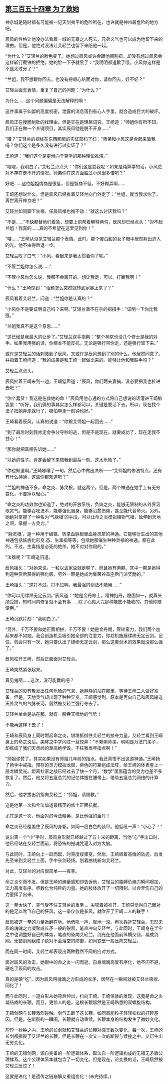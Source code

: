 ## [第三百五十四章 为了救她](https://www.xxbiquge.com/11_11207/8998874.html)


  神京城是随时都有可能被一记天剑夷平的危险所在，也许就是神州最危险的地方吧。

  辰风的性格让他没办法看着一城的无辜之人死去，兄弟义气也可以成为他留下来的理由。但是，他绝对没法让艾轻兰也留下来陪他一起。

  “为什么？”艾轻兰的脸色变了。她想过辰风或许会跟他闹别扭，却没有想过辰风会这样斩钉截铁的拒绝。她的脸一下子就黑了：“我明明都道歉了哦。小风你这样是不是太过分了？”

  “兰姐，我不想跟你回去，也没有捋顺心结面对你，请你回去，好不好？”

  艾轻兰面无表情，重复了自己的问题：“为什么？”

  为什么……这个问题偏偏是无法解释的啊！

  这件事属于仙盟的高度机密。泄露的消息落到有心人手里，就会造成巨大的破坏。

  辰风正在搜肠刮肚的找理由。但是实在是理屈词穷。王崎道：“师姐你有所不知，我们正在做一个关键项目，其实辰风他是脱不开身……”

  “嚯？”艾轻兰的视线在东西厢房的实证部扫了扫：“师弟和小风这是合起来骗我吗？你们这个是多久没有进行过实证了？”

  王崎道：“我们这个是更倾向于算学的那种理论推演。”

  “嚯嚯，我明白了。”艾轻兰点点头：“你们这是耍我呢？如果是纯算学的话，小风绝对不存在走不开的情况。师弟你在这方面胜过小风很多倍吧？”

  好吧……这位姐姐情商是很低，但是智商不低，不好糊弄啊……

  王崎还想说什么，但是辰风已经推着艾轻兰向门外走了：“兰姐，就当我求你了，再世离开神京吧？”

  艾轻兰如同脚下生根，任辰风推也推不动：“就这么讨厌我吗？”

  “不是……”不缺都替他们着急，想要上前帮着解释两句，辰风却已经点头：“对不起兰姐！我真的……真的不希望在这里见到你！”

  “喂……”王崎从没见艾轻兰那个表情。此时。那个傻白甜的女子眼中居然射出迫人的光。他不由得后退一步。

  艾轻兰叹了口气：“小风，看起来是我太惯着你了呢。”

  “不管兰姐你怎么说……”

  “不管小风你怎么说，我都不会离开的。想让我走，可以。打赢我啊！”

  “什么？”王崎惊到：“话题怎么突然就转到家暴上来了？”

  辰风看着艾轻兰，问道：“兰姐你是认真的？”

  “小风你不是要证明自己吗？来啊。”艾轻兰满不在乎的招招手：“证明一下你比我强。”

  “兰姐我真不是这个意思……”

  “这已经是我最大的让步了。”艾轻兰双手抱胸：“整个神京也没几个修士是我的对手。如果我用强的话，你根本不能反抗。无论是强行带你走，还是强行留下来。”

  或许是艾轻兰的话刺激到了辰风，又或许是辰风想到了别的什么。他居然同意了。并指着王崎问道：“我的成果是和王崎一起做出来的。能够让他和我联手吗？”

  艾轻兰点点头。

  辰风扯着王崎来到一边。王崎低声道：“辰风，你们两夫妻搞，没必要把我也扯进去吧？”

  “你个蠢货！我这是在救她的命！”辰风用他心通的方式将自己想说的话灌进王崎脑袋里：“听好，我们俩的事其实怎么样都可以，关键是要活下去。所以，现在找个法子把她弄走就行了，哪怕早走一刻钟也好。”

  王崎看着辰风，认真的说道：“你跟艾师姐一起回去……”

  “到了最后时刻我肯定会争分夺秒的逃，但是不是现在。就要成功了，现在走我不甘心！”

  “那你就把真相告诉她……”

  “以她的性子。肯定会留下来陪我到最后一刻。这太危险了。”

  “你也知道啊。”王崎嘟囔了一句，然后心中做出决断——“艾师姐的修法特点，还有有什么神通，这些你都知道吧？”

  “兰姐的神通不多。命之炎、脉灵根，就这两个。但是，两个神通在她手上有无穷变化，不要掉以轻心。”

  “命之炎的功效你也知道了，绝对的开放系统，负熵之炎，能够无限制的从外界汲取灵气。能够吞吃法术，能够强化自身，能够治愈伤势，甚至能代替命火。另外。她绝对掌握了一种名为‘气脉根’的手段，可以让命之炎模拟植物气根，延伸到天地之间，掌握一方灵力。”

  “‘脉灵根’，是一种用于编辑、转录血脉根里血脉灵犀的神通。它能够衍生出的其他神通包括妖族化形变.态、生毒指等等，包括她那催生种种灵植的神通。都在此列。不过，生毒指是必死的绝杀，她不对对你用的。”

  “法器呢？”王崎追问道。

  辰风摇头：“对她来说，一粒以孟家豆就足够了，而且她有两颗。其中一颗是她得到道种赏后获得的强化版，另外一颗是她成为集茵谷首座后门派奖励的。”

  王崎摇头：“这打不过，打不过啊。我最强的剑法不能用……”

  “你可以用缥缈无定云剑。”辰风道：“她是金丹修士，精神抱丹，稳固如一，就算头颅受损，短时间内修复就不会有事……除了心魔大咒那种能放不能收的，其他你随便用。”

  王崎沉默片刻：“我明白了。”

  “另外，千万不要和她正面相拼，千万不要！她是金丹期，管轮蛮力，我们两个加起来都不如她。我会创造机会吸引她全部的注意力，你趁机施展缥缈无定云剑。记住，机会只有一次，她只要认出了缥缈无定云剑，那么这套剑术的效果就没那么强了。”

  辰风松开王崎，然后正面面对艾轻兰。

  王崎突然紧张起来。

  真见鬼啊……这次，没可能赢的吧？

  艾轻兰的没有散发出任何危险的气息，她静静的站在那里，等待王崎二人做好准备。但是，天地灵气却出现了种种异变。王崎感觉到。原本是再向自己和辰风输送天外灵气的气脉长河，居然被艾轻兰强行夺去了。

  艾轻兰单单是站在那，就有一股吞天噬地的气势！

  不能再这样下去了！

  王崎和辰风身上同时燃起命之炎，堪堪抵御住艾轻兰的掠夺力量。艾轻兰看到王崎身上的命之炎后。美眸之中才闪过一丝惊异：“不赖嘛师弟，明明是万法门弟子，却练成了我们天灵岭的至高绝学诶，不枉我当年指点啊！”

  “师姐谬赞了。其实如果没有师姐几年前的指点，我还真悟不出这道神通。”王崎扬了扬手中戒指。预存的灵力模拟龙御，紫色的符篆组成法阵，给王崎的体表套上一层龙鳞灵光。距离杜家之战已经过去了快一个月，“数学”里面蕴含的灵力也差不多恢复了。然后，他又将五瘟总咒的记忆体插在腰带上，借助五瘟总咒网络的计算力。

  然后，他才拔出剑指向艾轻兰：“师姐，请赐教。”

  这是他第一次和今法仙道最精英的修士正面抗衡。

  尤其是这一次，他面对的今法精英，是比他强的金丹！

  命之炎已经覆盖住了辰风的身躯。如同一层白色的装甲。他低吼一声：“小心了！”

  说出第一个“小”字时，辰风身形就已经越过了五十米的距离，当他“心”字出口时，他已经站在艾轻兰面前，将恐怖的撼魂咒灌入对方大脑。

  与此同时，王崎向上一跃而起，时空度规骤变。然后，王崎顺着高维的轨迹，后发先至来到艾轻兰上面，手中长剑轻扬。划着曲线斩向艾轻兰。

  对此，艾轻兰的对应很简单——挥拳。

  命之炎引而不发。但是王崎的熵量感知却告诉他，艾轻兰的胳膊负熵力瞬间增加，法力高度有序。尽数化为纯粹的力量。她的肢体放开了一切限制，以会弄伤自己的力量挥了出来。

  这一拳太快了，空气受不住艾轻兰的重拳，。尖啸着被推开。王崎只觉得自己面对的是足以吹飞自己的狂风。这一拳仅仅是拳风，就吹开了王崎二人的联手！

  辰风被这一拳的力量掀翻在地。他低吼一声，就地一滚。再次靠近艾轻兰。无形无质的魂魄之力凝聚成长矛一般的锐器，笔直冲向艾轻兰，与此同时，王崎身在半空之中也调整好自己的体势，笔直的坠向艾轻兰。剑光在他面前纵横交错，凝成剑网。无错剑网组成了绝对不会落空的防御，如同铁壁一般压向艾轻兰。

  而在同一时间，艾轻兰却表现出两种截然不同的应对方式。

  面对辰风的攻击，她眼中的命之炎一闪而逝。自身魂魄高度有序化，他不闪不避，硬吃了辰风的攻击。

  真的是硬“吃”，因为辰风用魂魄之力形成的长矛，居然在一瞬间就被艾轻兰吸收、同化了！

  而与此同时，一道白影从她背后伸出，扫向王崎。王崎惊骇的发现，这竟是命之炎凝结成的长鞭。而且，更惊人的是，这根长鞭居然是王崎熟悉的双螺旋结构。

  无错剑网与长鞭激烈碰触。剑气击断了这长鞭，如同高能粒子轻轻松松的打碎基因。但是，在断裂的一瞬间，长鞭就自动重续。长鞭本身的结构发生了微妙变化。

  短短一秒钟之内，王崎的长剑就和艾轻兰的长鞭对撞无数次变化，每一次，王崎的长剑都撕裂了艾轻兰的长鞭。但是长鞭在一次又一次的断裂与续接之中，又衍生出无穷变化。

  王崎的无错剑网，源自完备的一阶逻辑体系，取法自一阶逻辑构成的无错无矛盾公理体系。这个公理体系本就包含了一切变化。但是现在，论变换的话，王崎居然被艾轻兰压过了！

  这就是进化！是遗传之链崩解又重组变化！(未完待续。)
